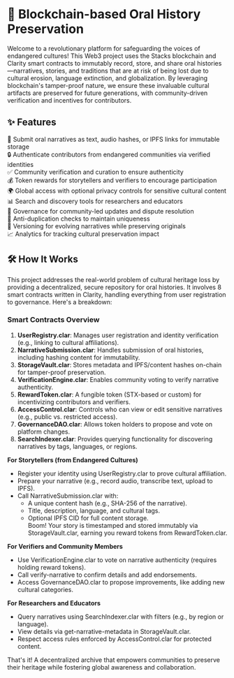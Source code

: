 # 📜 Blockchain-based Oral History Preservation

Welcome to a revolutionary platform for safeguarding the voices of endangered cultures! This Web3 project uses the Stacks blockchain and Clarity smart contracts to immutably record, store, and share oral histories—narratives, stories, and traditions that are at risk of being lost due to cultural erosion, language extinction, and globalization. By leveraging blockchain's tamper-proof nature, we ensure these invaluable cultural artifacts are preserved for future generations, with community-driven verification and incentives for contributors.

## ✨ Features

📝 Submit oral narratives as text, audio hashes, or IPFS links for immutable storage  
🔒 Authenticate contributors from endangered communities via verified identities  
✅ Community verification and curation to ensure authenticity  
💰 Token rewards for storytellers and verifiers to encourage participation  
🌍 Global access with optional privacy controls for sensitive cultural content  
📊 Search and discovery tools for researchers and educators  
🤝 Governance for community-led updates and dispute resolution  
🚫 Anti-duplication checks to maintain uniqueness  
🔄 Versioning for evolving narratives while preserving originals  
📈 Analytics for tracking cultural preservation impact  

## 🛠 How It Works

This project addresses the real-world problem of cultural heritage loss by providing a decentralized, secure repository for oral histories. It involves 8 smart contracts written in Clarity, handling everything from user registration to governance. Here's a breakdown:

### Smart Contracts Overview
1. **UserRegistry.clar**: Manages user registration and identity verification (e.g., linking to cultural affiliations).  
2. **NarrativeSubmission.clar**: Handles submission of oral histories, including hashing content for immutability.  
3. **StorageVault.clar**: Stores metadata and IPFS/content hashes on-chain for tamper-proof preservation.  
4. **VerificationEngine.clar**: Enables community voting to verify narrative authenticity.  
5. **RewardToken.clar**: A fungible token (STX-based or custom) for incentivizing contributors and verifiers.  
6. **AccessControl.clar**: Controls who can view or edit sensitive narratives (e.g., public vs. restricted access).  
7. **GovernanceDAO.clar**: Allows token holders to propose and vote on platform changes.  
8. **SearchIndexer.clar**: Provides querying functionality for discovering narratives by tags, languages, or regions.  

**For Storytellers (from Endangered Cultures)**  
- Register your identity using UserRegistry.clar to prove cultural affiliation.  
- Prepare your narrative (e.g., record audio, transcribe text, upload to IPFS).  
- Call NarrativeSubmission.clar with:  
  - A unique content hash (e.g., SHA-256 of the narrative).  
  - Title, description, language, and cultural tags.  
  - Optional IPFS CID for full content storage.  
Boom! Your story is timestamped and stored immutably via StorageVault.clar, earning you reward tokens from RewardToken.clar.  

**For Verifiers and Community Members**  
- Use VerificationEngine.clar to vote on narrative authenticity (requires holding reward tokens).  
- Call verify-narrative to confirm details and add endorsements.  
- Access GovernanceDAO.clar to propose improvements, like adding new cultural categories.  

**For Researchers and Educators**  
- Query narratives using SearchIndexer.clar with filters (e.g., by region or language).  
- View details via get-narrative-metadata in StorageVault.clar.  
- Respect access rules enforced by AccessControl.clar for protected content.  

That's it! A decentralized archive that empowers communities to preserve their heritage while fostering global awareness and collaboration.